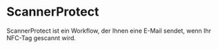 # ScannerProtect
ScannerProtect ist ein Workflow, der Ihnen eine E-Mail sendet, wenn Ihr NFC-Tag gescannt wird.
